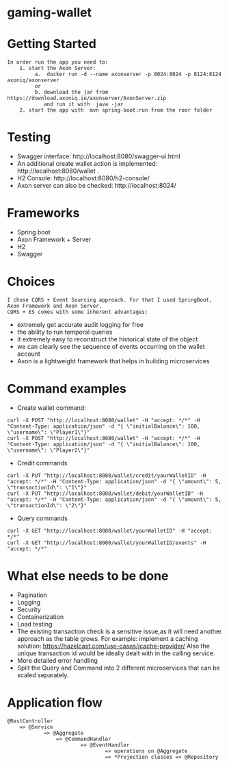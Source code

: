 # gaming-wallet

# Getting Started
    In order run the app you need to:
        1. start the Axon Server: 
             a.  docker run -d --name axonserver -p 8024:8024 -p 8124:8124 axoniq/axonserver
             or               
             b. download the jar from https://download.axoniq.io/axonserver/AxonServer.zip 
                and run it with  java -jar
        2. start the app with  mvn spring-boot:run from the roor folder
    
# Testing 
   * Swagger interface: http://localhost:8080/swagger-ui.html
   * An additional create wallet action is implemented:  http://localhost:8080/wallet .
   * H2 Console: http://localhost:8080/h2-console/
   * Axon server can  also be checked: http://localhost:8024/
       
 # Frameworks
   * Spring boot
   * Axon Framework + Server
   * H2
   * Swagger
    
 # Choices
    I chose CQRS + Event Sourcing approach. For that I used SpringBoot, Axon Framework and Axon Server.
    CQRS + ES comes with some inherent advantages:
   * extremely get accurate audit logging for free
   * the ability to run temporal queries
   * it extremely easy to reconstruct the historical state of the object
   * we can clearly see the sequence of events occurring on the wallet account
   * Axon is a lightweight framework that helps in building microservices
    
    
 #  Command examples
   * Create wallet command:
       
    curl -X POST "http://localhost:8080/wallet" -H "accept: */*" -H "Content-Type: application/json" -d "{ \"initialBalance\": 100, \"username\": \"Player1\"}"
    curl -X POST "http://localhost:8080/wallet" -H "accept: */*" -H "Content-Type: application/json" -d "{ \"initialBalance\": 100, \"username\": \"Player2\"}"
  
   * Credit commands 
    
    curl -X PUT "http://localhost:8080/wallet/credit/yourWalletID" -H "accept: */*" -H "Content-Type: application/json" -d "{ \"amount\": 5, \"transactionId\": \"1\"}"
    curl -X PUT "http://localhost:8080/wallet/debit/yourWalletID" -H "accept: */*" -H "Content-Type: application/json" -d "{ \"amount\": 5, \"transactionId\": \"2\"}"
   
   * Query commands
    
    curl -X GET "http://localhost:8080/wallet/yourWalletID" -H "accept: */*"
    curl -X GET "http://localhost:8080/wallet/yourWalletID/events" -H "accept: */*"
    
 # What else needs to be done
   * Pagination
   * Logging
   * Security 
   * Containerization
   * Load testing 
   * The existing transaction check is a sensitive issue,as it will need another approach as the table grows. For example: implement
   a caching solution: https://hazelcast.com/use-cases/jcache-provider/
     Also the unique transaction id would be ideally dealt with in the calling service. 
   * More detailed error handling  
   * Split the Query and Command into 2 different microservices that can be scaled separately. 
    
 # Application flow
    @RestController
        => @Service
                => @Aggregate
                    => @CommandHandler
                            => @EventHandler
                                    => operations on @Aggregate 
                                    => *Projection classes => @Repository
